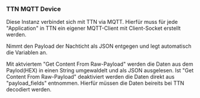 ### TTN MQTT Device

Diese Instanz verbindet sich mit TTN via MQTT. 
Hierfür muss für jede "Application" in TTN ein eigener MQTT-Client mit Client-Socket erstellt werden. 

Nimmt den Payload der Nachticht als JSON entgegen und legt automatisch die Variablen an.
 
Mit aktviertem "Get Content From Raw-Payload" werden die Daten aus dem Paylod(HEX) in einen String umgewaldelt und als JSON ausgelesen. 
Ist "Get Content From Raw-Payload" deaktiviert werden die Daten direkt aus "payload_fields" entnommen. Hierfür müssen die Daten beireits bei TTN decodiert werden.